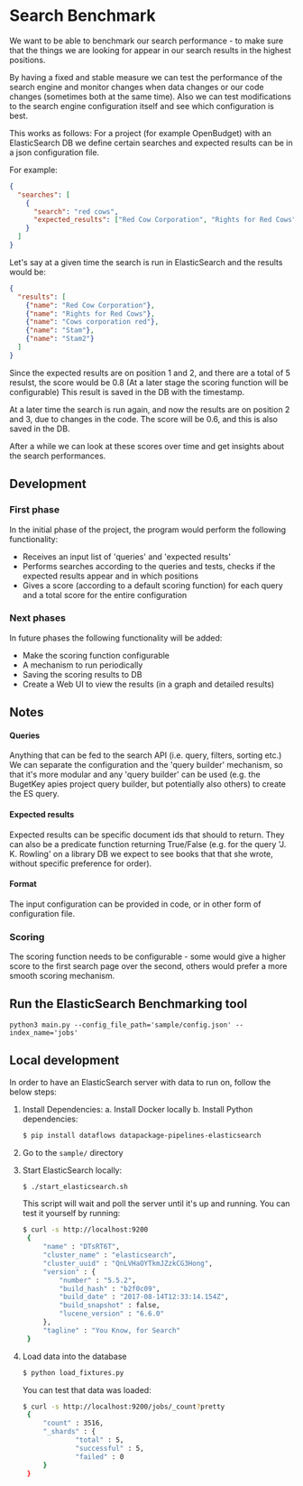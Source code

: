 #  Search Benchmark

We want to be able to benchmark our search performance - to make sure that the things we are looking for appear in our
search results in the highest positions.

By having a fixed and stable measure we can test the performance of the search engine and monitor changes when data
changes or our code changes (sometimes both at the same time). Also we can test modifications to the search engine
configuration itself and see which configuration is best.

This works as follows:
For a project (for example OpenBudget) with an ElasticSearch DB we define certain searches and expected results can be
in a json configuration file.

For example:

```json
{
  "searches": [
    {
      "search": "red cows",
      "expected_results": ["Red Cow Corporation", "Rights for Red Cows"]
    }
  ]
}
```

Let's say at a given time the search is run in ElasticSearch and the results would be:
```json
{
  "results": [
    {"name": "Red Cow Corporation"},
    {"name": "Rights for Red Cows"},
    {"name": "Cows corporation red"},
    {"name": "Stam"},
    {"name": "Stam2"}
  ]
}
```

Since the expected results are on position 1 and 2, and there are a total of 5 resulst, the score would be 0.8
(At a later stage the scoring function will be configurable)
This result is saved in the DB with the timestamp.

At a later time the search is run again, and now the results are on position 2 and 3, due to changes in the code.
The score will be 0.6, and this is also saved in the DB.

After a while we can look at these scores over time and get insights about the search performances.

## Development

### First phase

In the initial phase of the project, the program would perform the following functionality:
- Receives an input list of 'queries' and 'expected results'
- Performs searches according to the queries and tests, checks if the expected results appear and in which positions
- Gives a score (according to a default scoring function) for each query and a total score for the entire configuration

### Next phases

In future phases the following functionality will be added:
- Make the scoring function configurable
- A mechanism to run periodically
- Saving the scoring results to DB
- Create a Web UI to view the results (in a graph and detailed results)

## Notes

#### Queries

Anything that can be fed to the search API (i.e. query, filters, sorting etc.)
We can separate the configuration and the 'query builder' mechanism, so that it's more modular and any 'query builder'
can be used (e.g. the BugetKey apies project query builder, but potentially also others) to create the ES query.

#### Expected results

Expected results can be specific document ids that should to return.
They can also be a predicate function returning True/False (e.g. for the query 'J. K. Rowling' on a library DB we expect
to see books that that she wrote, without specific preference for order).

#### Format

The input configuration can be provided in code, or in other form of configuration file.

### Scoring

The scoring function needs to be configurable - some would give a higher score to the first search page over the second,
others would prefer a more smooth scoring mechanism.

## Run the ElasticSearch Benchmarking tool

```buildoutcfg
python3 main.py --config_file_path='sample/config.json' --index_name='jobs'
```


## Local development

In order to have an ElasticSearch server with data to run on, follow the below steps:
1. Install Dependencies:
    a. Install Docker locally
    b. Install Python dependencies:
    ```bash
    $ pip install dataflows datapackage-pipelines-elasticsearch
    ```
2. Go to the `sample/` directory
3. Start ElasticSearch locally:
   ```bash
   $ ./start_elasticsearch.sh
   ```

   This script will wait and poll the server until it's up and running.
   You can test it yourself by running:
   ```bash
   $ curl -s http://localhost:9200
    {
        "name" : "DTsRT6T",
        "cluster_name" : "elasticsearch",
        "cluster_uuid" : "QnLVHaOYTkmJZzkCG3Hong",
        "version" : {
            "number" : "5.5.2",
            "build_hash" : "b2f0c09",
            "build_date" : "2017-08-14T12:33:14.154Z",
            "build_snapshot" : false,
            "lucene_version" : "6.6.0"
        },
        "tagline" : "You Know, for Search"
    }
   ```
4. Load data into the database
   ```bash
   $ python load_fixtures.py
   ```

   You can test that data was loaded:
   ```bash
   $ curl -s http://localhost:9200/jobs/_count?pretty
    {
        "count" : 3516,
        "_shards" : {
                "total" : 5,
                "successful" : 5,
                "failed" : 0
        }
    }
   ```





